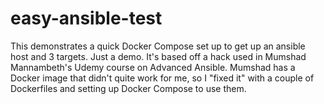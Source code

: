 # easy-ansible-test
This demonstrates a quick Docker Compose set up to get up an ansible host and 3 targets.  Just a demo.  It's based off a hack used 
in Mumshad Mannambeth's Udemy course on Advanced Ansible.  Mumshad has a Docker image that didn't quite work for me, so I "fixed it" with a
couple of Dockerfiles and setting up Docker Compose to use them.

